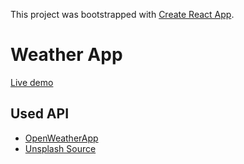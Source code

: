 This project was bootstrapped with [Create React App](https://github.com/facebook/create-react-app).

# Weather App

[Live demo](https://lenachestnut.github.io/weather-app/)

## Used API

-   [OpenWeatherApp](https://openweathermap.org/)
-   [Unsplash Source](https://source.unsplash.com/)
